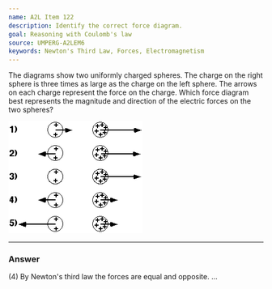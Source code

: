 ```yaml
---
name: A2L Item 122
description: Identify the correct force diagram.
goal: Reasoning with Coulomb's law
source: UMPERG-A2LEM6
keywords: Newton's Third Law, Forces, Electromagnetism
---
```


The diagrams show two uniformly charged spheres.  The charge on the
right sphere is three times as large as the charge on the left sphere. 
The arrows on each charge represent the force on the charge.  Which
force diagram best represents the magnitude and direction of the
electric forces on the two spheres?

![Item122_fig1.gif](../images/Item122_fig1.gif)

<hr/>

### Answer

(4) By Newton's third law the forces are equal and opposite.
...
